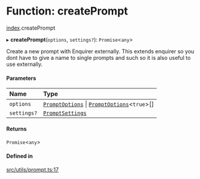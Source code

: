 # Function: createPrompt

[index](../modules/index.md).createPrompt

▸ **createPrompt**(`options`, `settings?`): `Promise`<`any`\>

Create a new prompt with Enquirer externally.
This extends enquirer so you dont have to give a name to single prompts and such so it is also
useful to use externally.

#### Parameters

| Name | Type |
| :------ | :------ |
| `options` | [`PromptOptions`](../types/index.PromptOptions.md) \| [`PromptOptions`](../types/index.PromptOptions.md)<``true``\>[] |
| `settings?` | [`PromptSettings`](../interfaces/index.PromptSettings.md) |

#### Returns

`Promise`<`any`\>

#### Defined in

[src/utils/prompt.ts:17](https://github.com/cenk1cenk2/listr2/blob/3146341/src/utils/prompt.ts#L17)
